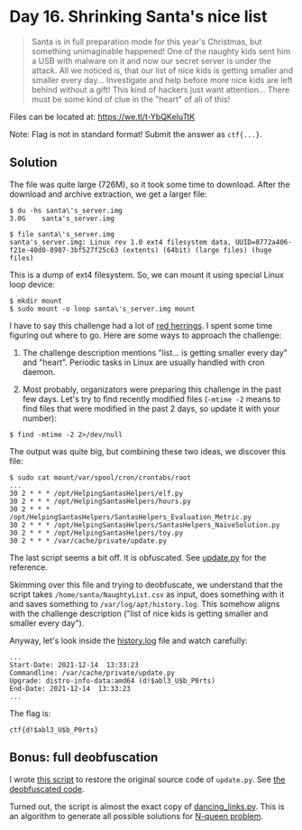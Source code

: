 # Day 16. Shrinking Santa's nice list

> Santa is in full preparation mode for this year's Christmas, but something unimaginable happened! One of the naughty kids sent him a USB with malware on it and now our secret server is under the attack. All we noticed is, that our list of nice kids is getting smaller and smaller every day...
> Investigate and help before more nice kids are left behind without a gift! This kind of hackers just want attention... There must be some kind of clue in the "heart" of all of this!

Files can be located at: https://we.tl/t-YbQKeIuTtK

Note: Flag is not in standard format! Submit the answer as `ctf{...}`.

## Solution

The file was quite large (726M), so it took some time to download. After the download and archive extraction, we get a larger file:

```
$ du -hs santa\'s_server.img 
3.0G	santa's_server.img

$ file santa\'s_server.img 
santa's_server.img: Linux rev 1.0 ext4 filesystem data, UUID=8772a406-f21e-40d0-8987-3bf527f25c63 (extents) (64bit) (large files) (huge files)
```

This is a dump of ext4 filesystem. So, we can mount it using special Linux loop device:

```
$ mkdir mount
$ sudo mount -o loop santa\'s_server.img mount
```

I have to say this challenge had a lot of [red herrings](https://en.wikipedia.org/wiki/Red_herring). I spent some time figuring out where to go. Here are some ways to approach the challenge:

1. The challenge description mentions "list... is getting smaller every day" and "heart". Periodic tasks in Linux are usually handled with cron daemon.

2. Most probably, organizators were preparing this challenge in the past few days. Let's try to find recently modified files (`-mtime -2` means to find files that were modified in the past 2 days, so update it with your number):

```
$ find -mtime -2 2>/dev/null
```

The output was quite big, but combining these two ideas, we discover this file:

```
$ sudo cat mount/var/spool/cron/crontabs/root
...
30 2 * * * /opt/HelpingSantasHelpers/elf.py
30 2 * * * /opt/HelpingSantasHelpers/hours.py
30 2 * * * /opt/HelpingSantasHelpers/SantasHelpers_Evaluation_Metric.py
30 2 * * * /opt/HelpingSantasHelpers/SantasHelpers_NaiveSolution.py
30 2 * * * /opt/HelpingSantasHelpers/toy.py
30 2 * * * /var/cache/private/update.py
```

The last script seems a bit off. It is obfuscated. See [update.py](./update.py) for the reference.

Skimming over this file and trying to deobfuscate, we understand that the script takes `/home/santa/NaughtyList.csv` as input, does something with it and saves something to `/var/log/apt/history.log`. This somehow aligns with the challenge description ("list of nice kids is getting smaller and smaller every day"). 

Anyway, let's look inside the [history.log](./history.log) file and watch carefully:

```
...
Start-Date: 2021-12-14  13:33:23
Commandline: /var/cache/private/update.py
Upgrade: distro-info-data:amd64 (d!$abl3_U$b_P0rts)
End-Date: 2021-12-14  13:33:23
...
```

The flag is:

```
ctf{d!$abl3_U$b_P0rts}
```

## Bonus: full deobfuscation

I wrote [this script](./deobfuscator.py) to restore the original source code of `update.py`. See [the deobfuscated code](./deobfuscated.py).

Turned out, the script is almost the exact copy of [dancing_links.py](https://github.com/RealHacker/python-gems/blob/9124eecb231ad7479fda5e21e9a9dc2639986c34/dancing_links.py). This is an algorithm to generate all possible solutions for [N-queen problem](https://en.wikipedia.org/wiki/Eight_queens_puzzle).
